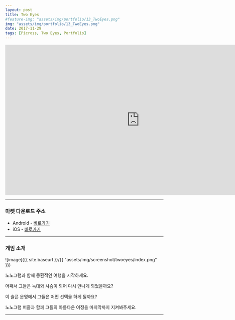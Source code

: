 ```yaml
---
layout: post
title: Two Eyes
#feature-img: "assets/img/portfolio/13_TwoEyes.png"
img: "assets/img/portfolio/13_TwoEyes.png"
date: 2017-11-29
tags: [Picross, Two Eyes, Portfolio]
---
```


<center><iframe width="853" height="480" src="https://www.youtube.com/embed/zXmHEOyPPe4" frameborder="0" allowfullscreen></iframe></center>

---

### 마켓 다운로드 주소

* Android - [바로가기](https://play.google.com/store/apps/details?id=com.gamefox.twoeyes)
* iOS - [바로가기](https://itunes.apple.com/us/app/two-eyes-nonogram/id1318151064?ls=1&mt=8)

---

### 게임 소개

![image]({{ site.baseurl }}/{{ "assets/img/screenshot/twoeyes/index.png" }}) 

노노그램과 함께 몽환적인 여행을 시작하세요.

어째서 그들은 늑대와 사슴이 되어 다시 만나게 되었을까요?

이 슬픈 운명에서 그들은 어떤 선택을 하게 될까요?

노노그램 퍼즐과 함께 그들의 아름다운 여정을 마지막까지 지켜봐주세요.


---





